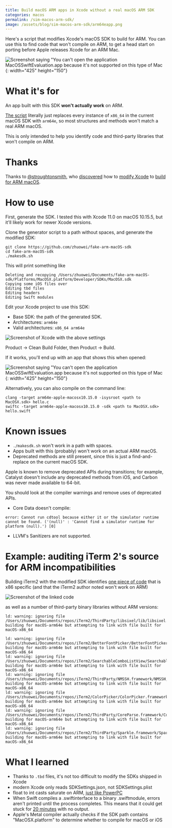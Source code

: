 ```yaml
---
title: Build macOS ARM apps in Xcode without a real macOS ARM SDK
categories: macos
permalink: /sim-macos-arm-sdk/
image: /assets/blog/sim-macos-arm-sdk/arm64eapp.png
---
```

Here's a script that modifies Xcode's macOS SDK to build for ARM. You can use this to find code that won't compile on ARM, to get a head start on porting before Apple releases Xcode for an ARM Mac.

![Screenshot saying "You can't open the application MacOSSwiftEvaluation.app because it's not supported on this type of Mac](/assets/blog/sim-macos-arm-sdk/arm64eapp.png){: width="425" height="150"}

# What it's for

An app built with this SDK **won't actually work** on ARM.

[The script](https://github.com/zhuowei/fake-arm-macOS-sdk) literally just replaces every instance of `x86_64` in the current macOS SDK with `arm64e`, so most structures and methods won't match a real ARM macOS.

This is only intended to help you identify code and third-party libraries that won't compile on ARM.

# Thanks

Thanks to [@stroughtonsmith](https://twitter.com/stroughtonsmith), who [discovered](https://twitter.com/stroughtonsmith/status/807664599260688384) how to [modify Xcode](https://twitter.com/stroughtonsmith/status/1232104689069674496) to [build for ARM macOS](https://twitter.com/stroughtonsmith/status/1270902332373585922).

# How to use

First, generate the SDK. I tested this with Xcode 11.0 on macOS 10.15.5, but it'll likely work for newer Xcode versions.

Clone the generator script to a path without spaces, and generate the modified SDK:

```
git clone https://github.com/zhuowei/fake-arm-macOS-sdk
cd fake-arm-macOS-sdk
./makesdk.sh
```

This will print something like

```
Deleting and recopying /Users/zhuowei/Documents/fake-arm-macOS-sdk/Platforms/MacOSX.platform/Developer/SDKs/MacOSX.sdk
Copying some iOS files over
Editing tbd files
Editing headers
Editing Swift modules
```

Edit your Xcode project to use this SDK:

- Base SDK: the path of the generated SDK.
- Architectures: `arm64e`
- Valid architectures: `x86_64 arm64e`

![Screenshot of Xcode with the above settings](/assets/blog/sim-macos-arm-sdk/xcodeproject.png)

Product -> Clean Build Folder, then Product -> Build.

If it works, you'll end up with an app that shows this when opened:

![Screenshot saying "You can't open the application MacOSSwiftEvaluation.app because it's not supported on this type of Mac](/assets/blog/sim-macos-arm-sdk/arm64eapp.png){: width="425" height="150"}

Alternatively, you can also compile on the command line:

```
clang -target arm64e-apple-macosx10.15.0 -isysroot <path to MacOSX.sdk> hello.c
swiftc -target arm64e-apple-macosx10.15.0 -sdk <path to MacOSX.sdk> hello.swift
```

# Known issues

- `./makesdk.sh` won't work in a path with spaces.
- Apps built with this (probably) won't work on an actual ARM macOS.
- Deprecated methods are still present, since this is just a find-and-replace on the current macOS SDK.

Apple is known to remove deprecated APIs during transitions; for example, Catalyst doesn't include any deprecated methods from iOS, and Carbon was never made available to 64-bit.

You should look at the compiler warnings and remove uses of deprecated APIs.

- Core Data doesn't compile:

```
error: Cannot run cdtool because either it or the simulator runtime cannot be found. ('(null)' : 'Cannot find a simulator runtime for platform (null).') [0]
```
- LLVM's Sanitizers are not supported.

# Example: auditing iTerm 2's source for ARM incompatibilities

Building iTerm2 with the modified SDK identifies [one piece of code](https://github.com/gnachman/iTerm2/blob/72e74adcab00c3395cd65f6601146bf06197972b/sources/iTermBacktrace.mm#L115) that is x86 specific (and that the iTerm2 author noted won't work on ARM)

![Screenshot of the linked code](/assets/blog/sim-macos-arm-sdk/iterm2havefun.png)

as well as a number of third-party binary libraries without ARM versions:

```
ld: warning: ignoring file /Users/zhuowei/Documents/repos/iTerm2/ThirdParty/libsixel/lib/libsixel.a, building for macOS-arm64e but attempting to link with file built for macOS-x86_64
```

```
ld: warning: ignoring file /Users/zhuowei/Documents/repos/iTerm2/BetterFontPicker/BetterFontPicker.framework/BetterFontPicker, building for macOS-arm64e but attempting to link with file built for macOS-x86_64
ld: warning: ignoring file /Users/zhuowei/Documents/repos/iTerm2/SearchableComboListView/SearchableComboListView.framework/SearchableComboListView, building for macOS-arm64e but attempting to link with file built for macOS-x86_64
ld: warning: ignoring file /Users/zhuowei/Documents/repos/iTerm2/ThirdParty/NMSSH.framework/NMSSH, building for macOS-arm64e but attempting to link with file built for macOS-x86_64
ld: warning: ignoring file /Users/zhuowei/Documents/repos/iTerm2/ColorPicker/ColorPicker.framework/ColorPicker, building for macOS-arm64e but attempting to link with file built for macOS-x86_64
ld: warning: ignoring file /Users/zhuowei/Documents/repos/iTerm2/ThirdParty/CoreParse.framework/CoreParse, building for macOS-arm64e but attempting to link with file built for macOS-x86_64
ld: warning: ignoring file /Users/zhuowei/Documents/repos/iTerm2/ThirdParty/Sparkle.framework/Sparkle, building for macOS-arm64e but attempting to link with file built for macOS-x86_64
```

# What I learned

- Thanks to `.tbd` files, it's not too difficult to modify the SDKs shipped in Xcode
- modern Xcode only reads SDKSettings.json, not SDKSettings.plist
- float to int casts saturate on ARM, [just like PowerPC](https://twitter.com/zhuowei/status/1270878992007155718)
- When Swift compiles a .swiftinterface to a binary .swiftmodule, errors aren't printed until the process completes. This means that it could get stuck for [20 minutes](https://twitter.com/zhuowei/status/1270897523176214529) with no output.
- Apple's Metal compiler actually checks if the SDK path contains "MacOSX.platform" to determine whether to compile for macOS or iOS
